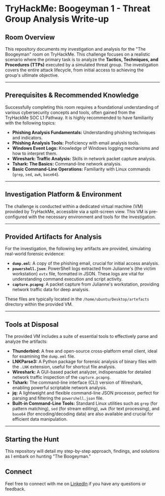 # TryHackMe: Boogeyman 1 - Threat Group Analysis Write-up

## Room Overview

This repository documents my investigation and analysis for the "The Boogeyman" room on TryHackMe. This challenge focuses on a realistic scenario where the primary task is to analyze the **Tactics, Techniques, and Procedures (TTPs)** executed by a simulated threat group. The investigation covers the entire attack lifecycle, from initial access to achieving the group's ultimate objective.

---

## Prerequisites & Recommended Knowledge

Successfully completing this room requires a foundational understanding of various cybersecurity concepts and tools, often gained from the TryHackMe SOC L1 Pathway. It is highly recommended to have familiarity with the following topics:

* **Phishing Analysis Fundamentals:** Understanding phishing techniques and indicators.
* **Phishing Analysis Tools:** Proficiency with email analysis tools.
* **Windows Event Logs:** Knowledge of Windows logging mechanisms and how to interpret them.
* **Wireshark: Traffic Analysis:** Skills in network packet capture analysis.
* **Tshark: The Basics:** Command-line network analysis.
* **Basic Command-Line Operations:** Familiarity with Linux commands (`grep`, `sed`, `awk`, `base64`).

---

## Investigation Platform & Environment

The challenge is conducted within a dedicated virtual machine (VM) provided by TryHackMe, accessible via a split-screen view. This VM is pre-configured with the necessary environment and tools for the investigation.

---

## Provided Artifacts for Analysis

For the investigation, the following key artifacts are provided, simulating real-world forensic evidence:

* **`dump.eml`**: A copy of the phishing email, crucial for initial access analysis.
* **`powershell.json`**: PowerShell logs extracted from Julianne's (the victim workstation) `evtx` file, formatted in JSON. These logs are vital for understanding command execution and script activity.
* **`capture.pcapng`**: A packet capture from Julianne's workstation, providing network traffic data for deep analysis.

These files are typically located in the `/home/ubuntu/Desktop/artefacts` directory within the provided VM.

---

## Tools at Disposal

The provided VM includes a suite of essential tools to effectively parse and analyze the artifacts:

* **Thunderbird:** A free and open-source cross-platform email client, ideal for examining the `dump.eml` file.
* **LNKParse3:** A Python package for forensic analysis of binary files with the `.LNK` extension, useful for shortcut file analysis.
* **Wireshark:** A GUI-based packet analyzer, indispensable for detailed network traffic inspection of the `capture.pcapng`.
* **Tshark:** The command-line interface (CLI) version of Wireshark, enabling powerful scriptable network analysis.
* **jq:** A lightweight and flexible command-line JSON processor, perfect for parsing and filtering the `powershell.json` file.
* **Built-in Command-Line Tools:** Standard Linux utilities such as `grep` (for pattern matching), `sed` (for stream editing), `awk` (for text processing), and `base64` (for encoding/decoding data) are also available and crucial for efficient data manipulation.

---

## Starting the Hunt

This repository will detail my step-by-step approach, findings, and solutions as I embark on hunting "The Boogeyman."

## Connect

Feel free to connect with me on [LinkedIn](www.linkedin.com/in/ezra-park-779325330) if you have any questions or feedback.

